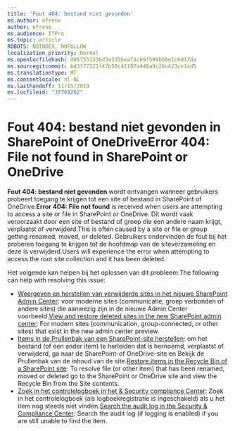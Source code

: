 ```yaml
---
title: 'Fout 404: bestand niet gevonden'
ms.author: efrene
author: efrene
ms.audience: ITPro
ms.topic: article
ROBOTS: NOINDEX, NOFOLLOW
localization_priority: Normal
ms.openlocfilehash: d05755133bd3e335bea74c69f599b66e1c6017da
ms.sourcegitcommit: b43f77221f47b50c41197a448a9c26c423ce1ad5
ms.translationtype: MT
ms.contentlocale: nl-NL
ms.lasthandoff: 11/15/2019
ms.locfileid: "37769262"
---
```

# <a name="error-404-file-not-found-in-sharepoint-or-onedrive"></a><span data-ttu-id="76e92-102">Fout 404: bestand niet gevonden in SharePoint of OneDrive</span><span class="sxs-lookup"><span data-stu-id="76e92-102">Error 404: File not found in SharePoint or OneDrive</span></span>

<span data-ttu-id="76e92-103">**Fout 404: bestand niet gevonden** wordt ontvangen wanneer gebruikers probeert toegang te krijgen tot een site of bestand in SharePoint of OneDrive.</span><span class="sxs-lookup"><span data-stu-id="76e92-103">**Error 404: File not found** is received when users are attempting to access a site or file in SharePoint or OneDrive.</span></span> <span data-ttu-id="76e92-104">Dit wordt vaak veroorzaakt door een site of bestand of groep die een andere naam krijgt, verplaatst of verwijderd.</span><span class="sxs-lookup"><span data-stu-id="76e92-104">This is often caused by a site or file or group getting renamed, moved, or deleted.</span></span>
<span data-ttu-id="76e92-105">Gebruikers ondervinden de fout bij het proberen toegang te krijgen tot de hoofdmap van de siteverzameling en deze is verwijderd.</span><span class="sxs-lookup"><span data-stu-id="76e92-105">Users will experience the error when attempting to access the root site collection and it has been deleted.</span></span>

<span data-ttu-id="76e92-106">Het volgende kan helpen bij het oplossen van dit probleem:</span><span class="sxs-lookup"><span data-stu-id="76e92-106">The following can help with resolving this issue:</span></span>
- <span data-ttu-id="76e92-107">[Weergeven en herstellen van verwijderde sites in het nieuwe SharePoint Admin Center](https://docs.microsoft.com/sharepoint/view-and-restore-deleted-sites-in-new-admin-center): voor moderne sites (communicatie, groep verbonden of andere sites) die aanwezig zijn in de nieuwe Admin Center voorbeeld.</span><span class="sxs-lookup"><span data-stu-id="76e92-107">[View and restore deleted sites in the new SharePoint admin center](https://docs.microsoft.com/sharepoint/view-and-restore-deleted-sites-in-new-admin-center):  For modern sites (communication, group-connected, or other sites) that exist in the new admin center preview.</span></span>
- <span data-ttu-id="76e92-108">[Items in de Prullenbak van een SharePoint-site herstellen](https://support.office.com/article/Restore-items-in-the-Recycle-Bin-of-a-SharePoint-site-6df466b6-55f2-4898-8d6e-c0dff851a0be): om het bestand (of een ander item) te herleiden dat is hernoemd, verplaatst of verwijderd, ga naar de SharePoint-of OneDrive-site en Bekijk de Prullenbak van de inhoud van de site.</span><span class="sxs-lookup"><span data-stu-id="76e92-108">[Restore items in the Recycle Bin of a SharePoint site](https://support.office.com/article/Restore-items-in-the-Recycle-Bin-of-a-SharePoint-site-6df466b6-55f2-4898-8d6e-c0dff851a0be):  To resolve file (or other item) that has been renamed, moved or deleted go to the SharePoint or OneDrive site and view the Recycle Bin from the Site contents.</span></span>
- <span data-ttu-id="76e92-109">[Zoek in het controlelogboek in het &amp; Security compliance Center](https://docs.microsoft.com/office365/securitycompliance/search-the-audit-log-in-security-and-compliance): Zoek in het controlelogboek (als logboekregistratie is ingeschakeld) als u het item nog steeds niet vinden.</span><span class="sxs-lookup"><span data-stu-id="76e92-109">[Search the audit log in the Security &amp; Compliance Center](https://docs.microsoft.com/office365/securitycompliance/search-the-audit-log-in-security-and-compliance):  Search the audit log (if logging is enabled) if you are still unable to find the item.</span></span>